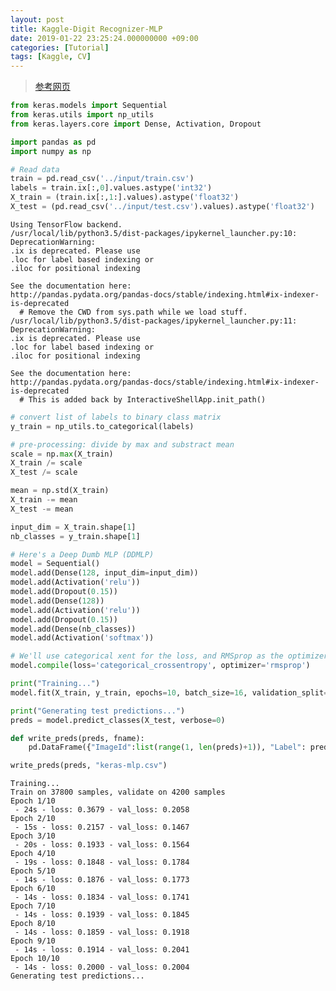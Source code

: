 ```yaml
---
layout: post
title: Kaggle-Digit Recognizer-MLP
date: 2019-01-22 23:25:24.000000000 +09:00
categories: [Tutorial]
tags: [Kaggle, CV]
---
```

> [参考网页](https://www.kaggle.com/fchollet/simple-deep-mlp-with-keras/code)

```python
from keras.models import Sequential
from keras.utils import np_utils
from keras.layers.core import Dense, Activation, Dropout

import pandas as pd
import numpy as np

# Read data
train = pd.read_csv('../input/train.csv')
labels = train.ix[:,0].values.astype('int32')
X_train = (train.ix[:,1:].values).astype('float32')
X_test = (pd.read_csv('../input/test.csv').values).astype('float32')
```

    Using TensorFlow backend.
    /usr/local/lib/python3.5/dist-packages/ipykernel_launcher.py:10: DeprecationWarning:
    .ix is deprecated. Please use
    .loc for label based indexing or
    .iloc for positional indexing

    See the documentation here:
    http://pandas.pydata.org/pandas-docs/stable/indexing.html#ix-indexer-is-deprecated
      # Remove the CWD from sys.path while we load stuff.
    /usr/local/lib/python3.5/dist-packages/ipykernel_launcher.py:11: DeprecationWarning:
    .ix is deprecated. Please use
    .loc for label based indexing or
    .iloc for positional indexing

    See the documentation here:
    http://pandas.pydata.org/pandas-docs/stable/indexing.html#ix-indexer-is-deprecated
      # This is added back by InteractiveShellApp.init_path()



```python
# convert list of labels to binary class matrix
y_train = np_utils.to_categorical(labels)
```


```python
# pre-processing: divide by max and substract mean
scale = np.max(X_train)
X_train /= scale
X_test /= scale

mean = np.std(X_train)
X_train -= mean
X_test -= mean

input_dim = X_train.shape[1]
nb_classes = y_train.shape[1]
```


```python
# Here's a Deep Dumb MLP (DDMLP)
model = Sequential()
model.add(Dense(128, input_dim=input_dim))
model.add(Activation('relu'))
model.add(Dropout(0.15))
model.add(Dense(128))
model.add(Activation('relu'))
model.add(Dropout(0.15))
model.add(Dense(nb_classes))
model.add(Activation('softmax'))
```


```python
# We'll use categorical xent for the loss, and RMSprop as the optimizer
model.compile(loss='categorical_crossentropy', optimizer='rmsprop')

print("Training...")
model.fit(X_train, y_train, epochs=10, batch_size=16, validation_split=0.1, verbose=2)

print("Generating test predictions...")
preds = model.predict_classes(X_test, verbose=0)

def write_preds(preds, fname):
    pd.DataFrame({"ImageId":list(range(1, len(preds)+1)), "Label": preds}).to_csv(fname, index=False, header=True)

write_preds(preds, "keras-mlp.csv")
```

    Training...
    Train on 37800 samples, validate on 4200 samples
    Epoch 1/10
     - 24s - loss: 0.3679 - val_loss: 0.2058
    Epoch 2/10
     - 15s - loss: 0.2157 - val_loss: 0.1467
    Epoch 3/10
     - 20s - loss: 0.1933 - val_loss: 0.1564
    Epoch 4/10
     - 19s - loss: 0.1848 - val_loss: 0.1784
    Epoch 5/10
     - 14s - loss: 0.1876 - val_loss: 0.1773
    Epoch 6/10
     - 14s - loss: 0.1834 - val_loss: 0.1741
    Epoch 7/10
     - 14s - loss: 0.1939 - val_loss: 0.1845
    Epoch 8/10
     - 14s - loss: 0.1859 - val_loss: 0.1918
    Epoch 9/10
     - 14s - loss: 0.1914 - val_loss: 0.2041
    Epoch 10/10
     - 14s - loss: 0.2000 - val_loss: 0.2004
    Generating test predictions...
